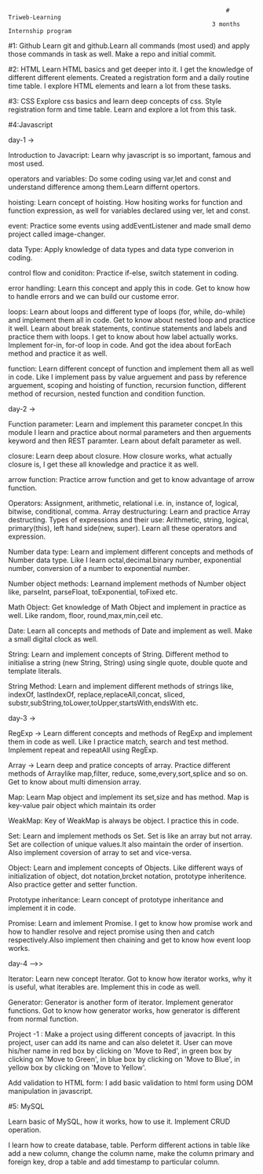                                                                   # Triweb-Learning
                                                              3 months Internship program

#1: Github
Learn git and github.Learn all commands (most used) and apply those commands in task as well. Make a repo and initial commit.

#2: HTML
Learn HTML basics and get deeper into it. I get the knowledge of different different elements. Created a registration form and a daily routine time table. I explore HTML elements and learn a lot from these tasks.

#3: CSS
Explore css basics and learn deep concepts of css. Style registration form and time table. Learn and explore a lot from this task.

#4:Javascript

day-1 ->

Introduction to Javacript: Learn why javascript is so important, famous and most used.

operators and variables: Do some coding using var,let and const and understand difference among them.Learn differnt opertors.

hoisting: Learn concept of hoisting. How hositing works for function and function expression, as well for variables declared using ver, let and const.

event: Practice some events using addEventListener and made small demo project called image-changer.

data Type: Apply knowledge of data types and data type converion in coding.

control flow and coniditon: Practice if-else, switch statement in coding.

error handling: Learn this concept and apply this in code. Get to know how to handle errors and we can build our custome error.

loops: Learn about loops and different type of loops (for, while, do-while) and implement them all in code. Get to know about nested loop and practice it well. Learn about break statements, continue statements and labels and practice them with loops. I get to know about how label actually works. Implement for-in, for-of loop in code. And got the idea about forEach method and practice it as well.

function: Learn different concept of function and implement them all as well in code. Like I implement pass by value arguement and pass by reference arguement, scoping and hoisting of function, recursion function, different method of recursion, nested function and condition function.

day-2 ->

Function parameter: Learn and implement this parameter concpet.In this module I learn and practice about normal parameters and then arguements keyword and then REST paramter. Learn about defalt parameter as well.

closure: Learn deep about closure. How closure works, what actually closure is, I get these all knowledge and practice it as well.

arrow function: Practice arrow function and get to know advantage of arrow function.

Operators: Assignment, arithmetic, relational i.e. in, instance of, logical, bitwise, conditional, comma.
Array destructuring: Learn and practice Array destructing.
Types of expressions and their use: Arithmetic, string, logical, primary(this), left hand side(new, super). Learn all these operators and expression.

Number data type: Learn and implement different concepts and methods of Number data type. Like I learn octal,decimal.binary number, exponential number, conversion of a number to exponential number.

Number object methods: Learnand implement methods of Number object like, parseInt, parseFloat, toExponential, toFixed etc.

Math Object: Get knowledge of Math Object and implement in practice as well. Like random, floor, round,max,min,ceil etc.

Date: Learn all concepts and methods of Date and implement as well. Make a small digital clock as well.

String: Learn and implement concepts of String. Different method to initialise a string (new String, String) using single quote, double quote and template literals.

String Method: Learn and implement different methods of strings like, indexOf, lastIndexOf, replace,replaceAll,concat, sliced, substr,subString,toLower,toUpper,startsWith,endsWith etc.

day-3 ->

RegExp -> Learn different concepts and methods of RegExp and implement them in code as well. Like I practice match, search and test method. Implement repeat and repeatAll using RegExp.

Array -> Learn deep and pratice concepts of array. Practice different methods of Arraylike map,filter, reduce, some,every,sort,splice and so on. Get to know about multi dimension array.

Map: Learn Map object and implement its set,size and has method. Map is key-value pair object which maintain its order

WeakMap: Key of WeakMap is always be object. I practice this in code.

Set: Learn and implement methods os Set. Set is like an array but not array. Set are collection of unique values.It also maintain the order of insertion. Also implement coversion of array to set and vice-versa.

Object: Learn and implement concepts of Objects. Like different ways of initialization of object, dot notation,brcket notation, prototype inheritence. Also practice getter and setter function.

Prototype inheritance: Learn concept of prototype inheritance and implement it in code.

Promise: Learn and imlement Promise. I get to know how promise work and how to handler resolve and reject promise using then and catch respectively.Also implement then chaining and get to know how event loop works.

day-4 -->>

Iterator: Learn new concept Iterator. Got to know how iterator works, why it is useful, what iterables are. Implement this in code as well.

Generator: Generator is another form of iterator. Implement generator functions. Got to know how generator works, how generator is different from normal function.

Project -1 : Make a project using different concepts of javacript. In this project, user can add its name and can also deletet it. User can move his/her name in red box by clicking on 'Move to Red', in green box by clicking on 'Move to Green', in blue box by clicking on 'Move to Blue', in yellow box by clicking on 'Move to Yellow'.

Add validation to HTML form: I add basic validation to html form using DOM manipulation in javascript.

#5: MySQL

Learn basic of MySQL, how it works, how to use it. Implement CRUD operation.

I learn how to create database, table. Perform different actions in table like add a new column, change the column name, make the column primary and foreign key, drop a table and add timestamp to particular column.
